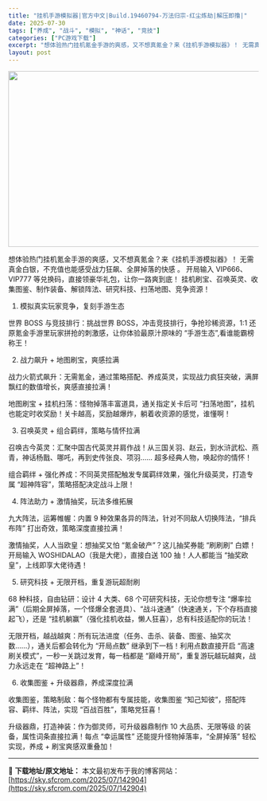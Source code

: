 ```yaml
---
title: "挂机手游模拟器|官方中文|Build.19460794-万法归宗-红尘炼劫|解压即撸|"
date: 2025-07-30
tags: ["养成", "战斗", "模拟", "神话", "竞技"]
categories: ["PC游戏下载"]
excerpt: "想体验热门挂机氪金手游的爽感，又不想真氪金？来《挂机手游模拟器》！ 无需真金白银，不充值也能感受战力狂飙、全屏掉落的快感 。 开局输入 VIP666、VIP777 等兑换码，直接领豪华礼包，让你一路爽到底！ 挂机刷宝、召唤英灵、收集图鉴、制作装备、解锁阵法、研究科技、扫荡地图、竞争资源！ 1. 模拟&hellip;"
layout: post
---
```


<img class="aligncenter size-full wp-image-142905" src="https://sky.sfcrom.com/wp-content/uploads/2025/07/2025073008564082.webp" alt="" width="616" height="353" />

想体验热门挂机氪金手游的爽感，又不想真氪金？来《挂机手游模拟器》！ 无需真金白银，不充值也能感受战力狂飙、全屏掉落的快感 。 开局输入 VIP666、VIP777 等兑换码，直接领豪华礼包，让你一路爽到底！ 挂机刷宝、召唤英灵、收集图鉴、制作装备、解锁阵法、研究科技、扫荡地图、竞争资源！
1. 模拟真实玩家竞争，复刻手游生态

世界 BOSS 与竞技排行：挑战世界 BOSS，冲击竞技排行，争抢珍稀资源，1:1 还原氪金手游里玩家拼抢的刺激感，让你体验最原汁原味的 “手游生态”,看谁能霸榜称王！

2. 战力飙升 + 地图刷宝，爽感拉满

战力火箭式飙升：无需氪金，通过策略搭配、养成英灵，实现战力疯狂突破，满屏飘红的数值增长，爽感直接拉满！

地图刷宝 + 挂机扫荡：怪物掉落丰富道具，通关指定关卡后可 “扫荡地图”，挂机也能定时收奖励！关卡越高，奖励越爆炸，躺着收资源的感觉，谁懂啊！

3. 召唤英灵 + 组合羁绊，策略与情怀拉满

召唤古今英灵：汇聚中国古代英灵并肩作战！从三国关羽、赵云，到水浒武松、燕青，神话杨戬、哪吒，再到史传张良、项羽…… 超多经典人物，唤起你的情怀！

组合羁绊 + 强化养成：不同英灵搭配触发专属羁绊效果，强化升级英灵，打造专属 “超神阵容”，策略搭配决定战斗上限！

4. 阵法助力 + 激情抽奖，玩法多维拓展

九大阵法，运筹帷幄：内置 9 种效果各异的阵法，针对不同敌人切换阵法，“排兵布阵” 打出奇效，策略深度直接拉满！

激情抽奖，人人当欧皇：想抽奖又怕 “氪金破产”？这儿抽奖券能 “刷刷刷” 白嫖！开局输入 WOSHIDALAO（我是大佬），直接白送 100 抽！人人都能当 “抽奖欧皇”，上线即享大佬待遇！

5. 研究科技 + 无限开档，重复游玩超耐刷

68 种科技，自由钻研：设计 4 大类、68 个可研究科技，无论你想专注 “爆率拉满”（后期全屏掉落，一个怪爆全套道具）、“战斗速通”（快速通关，下个存档直接起飞），还是 “挂机躺赢”（强化挂机收益，懒人狂喜），总有科技适配你的玩法！

无限开档，越战越爽：所有玩法进度（任务、击杀、装备、图鉴、抽奖次数……），通关后都会转化为 “开局点数” 继承到下一档！利用点数直接开启 “高速刷关模式”，一秒一关跳过发育，每一档都是 “巅峰开局”，重复游玩越玩越爽，战力永远走在 “超神路上”！

6. 收集图鉴 + 升级器鼎，养成深度拉满

收集图鉴，策略制敌：每个怪物都有专属技能，收集图鉴 “知己知彼”，搭配阵容、羁绊、阵法，实现 “百战百胜”，策略党狂喜！

升级器鼎，打造神装：作为御灵师，可升级器鼎制作 10 大品质、无限等级 的装备，属性词条直接拉满！每点 “幸运属性” 还能提升怪物掉落率，“全屏掉落” 轻松实现，养成 + 刷宝爽感双重叠加！

---
📖 **下载地址/原文地址：** 本文最初发布于我的博客网站：[https://sky.sfcrom.com/2025/07/142904](https://sky.sfcrom.com/2025/07/142904)

